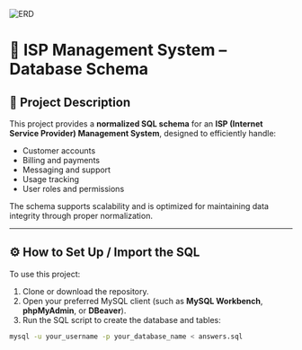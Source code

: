 ![ERD](https://github.com/user-attachments/assets/42e843cb-6d0b-4bf0-b825-4ac23e2f5eb2)
# 📌 ISP Management System – Database Schema

## 📄 Project Description

This project provides a **normalized SQL schema** for an **ISP (Internet Service Provider) Management System**, designed to efficiently handle:

- Customer accounts
- Billing and payments
- Messaging and support
- Usage tracking
- User roles and permissions

The schema supports scalability and is optimized for maintaining data integrity through proper normalization.

---

## ⚙️ How to Set Up / Import the SQL

To use this project:

1. Clone or download the repository.
2. Open your preferred MySQL client (such as **MySQL Workbench**, **phpMyAdmin**, or **DBeaver**).
3. Run the SQL script to create the database and tables:

```bash
mysql -u your_username -p your_database_name < answers.sql



